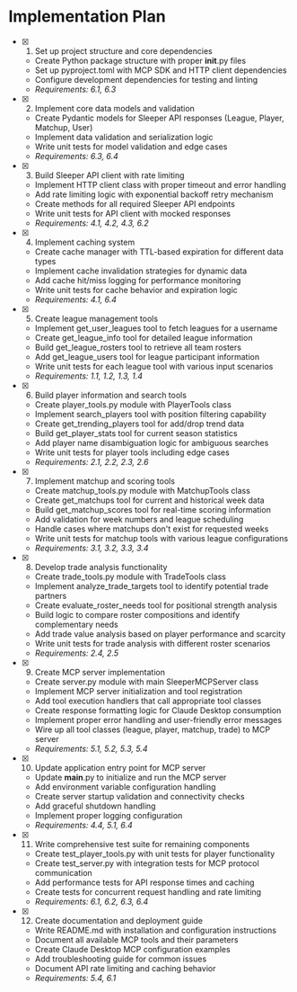 # Implementation Plan

- [x] 1. Set up project structure and core dependencies
  - Create Python package structure with proper __init__.py files
  - Set up pyproject.toml with MCP SDK and HTTP client dependencies
  - Configure development dependencies for testing and linting
  - _Requirements: 6.1, 6.3_

- [x] 2. Implement core data models and validation
  - Create Pydantic models for Sleeper API responses (League, Player, Matchup, User)
  - Implement data validation and serialization logic
  - Write unit tests for model validation and edge cases
  - _Requirements: 6.3, 6.4_

- [x] 3. Build Sleeper API client with rate limiting
  - Implement HTTP client class with proper timeout and error handling
  - Add rate limiting logic with exponential backoff retry mechanism
  - Create methods for all required Sleeper API endpoints
  - Write unit tests for API client with mocked responses
  - _Requirements: 4.1, 4.2, 4.3, 6.2_

- [x] 4. Implement caching system
  - Create cache manager with TTL-based expiration for different data types
  - Implement cache invalidation strategies for dynamic data
  - Add cache hit/miss logging for performance monitoring
  - Write unit tests for cache behavior and expiration logic
  - _Requirements: 4.1, 6.4_

- [x] 5. Create league management tools
  - Implement get_user_leagues tool to fetch leagues for a username
  - Create get_league_info tool for detailed league information
  - Build get_league_rosters tool to retrieve all team rosters
  - Add get_league_users tool for league participant information
  - Write unit tests for each league tool with various input scenarios
  - _Requirements: 1.1, 1.2, 1.3, 1.4_

- [x] 6. Build player information and search tools
  - Create player_tools.py module with PlayerTools class
  - Implement search_players tool with position filtering capability
  - Create get_trending_players tool for add/drop trend data
  - Build get_player_stats tool for current season statistics
  - Add player name disambiguation logic for ambiguous searches
  - Write unit tests for player tools including edge cases
  - _Requirements: 2.1, 2.2, 2.3, 2.6_

- [x] 7. Implement matchup and scoring tools
  - Create matchup_tools.py module with MatchupTools class
  - Create get_matchups tool for current and historical week data
  - Build get_matchup_scores tool for real-time scoring information
  - Add validation for week numbers and league scheduling
  - Handle cases where matchups don't exist for requested weeks
  - Write unit tests for matchup tools with various league configurations
  - _Requirements: 3.1, 3.2, 3.3, 3.4_

- [x] 8. Develop trade analysis functionality
  - Create trade_tools.py module with TradeTools class
  - Implement analyze_trade_targets tool to identify potential trade partners
  - Create evaluate_roster_needs tool for positional strength analysis
  - Build logic to compare roster compositions and identify complementary needs
  - Add trade value analysis based on player performance and scarcity
  - Write unit tests for trade analysis with different roster scenarios
  - _Requirements: 2.4, 2.5_

- [x] 9. Create MCP server implementation
  - Create server.py module with main SleeperMCPServer class
  - Implement MCP server initialization and tool registration
  - Add tool execution handlers that call appropriate tool classes
  - Create response formatting logic for Claude Desktop consumption
  - Implement proper error handling and user-friendly error messages
  - Wire up all tool classes (league, player, matchup, trade) to MCP server
  - _Requirements: 5.1, 5.2, 5.3, 5.4_

- [x] 10. Update application entry point for MCP server
  - Update __main__.py to initialize and run the MCP server
  - Add environment variable configuration handling
  - Create server startup validation and connectivity checks
  - Add graceful shutdown handling
  - Implement proper logging configuration
  - _Requirements: 4.4, 5.1, 6.4_

- [x] 11. Write comprehensive test suite for remaining components
  - Create test_player_tools.py with unit tests for player functionality
  - Create test_server.py with integration tests for MCP protocol communication
  - Add performance tests for API response times and caching
  - Create tests for concurrent request handling and rate limiting
  - _Requirements: 6.1, 6.2, 6.3, 6.4_

- [x] 12. Create documentation and deployment guide
  - Write README.md with installation and configuration instructions
  - Document all available MCP tools and their parameters
  - Create Claude Desktop MCP configuration examples
  - Add troubleshooting guide for common issues
  - Document API rate limiting and caching behavior
  - _Requirements: 5.4, 6.1_